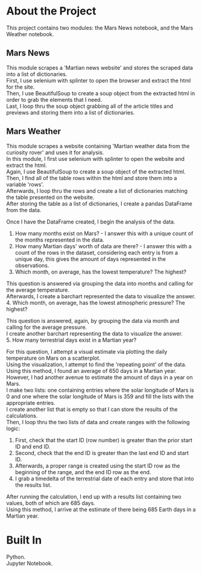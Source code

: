 # About the Project
This project contains two modules: the Mars News notebook, and the Mars Weather notebook.  

## Mars News

This module scrapes a 'Martian news website' and stores the scraped data into a list of dictionaries.  
First, I use selenium with splinter to open the browser and extract the html for the site.  
Then, I use BeautifulSoup to create a soup object from the extracted html in order to grab the elements that I need.  
Last, I loop thru the soup object grabbing all of the article titles and previews and storing them into a list of dictionaries.  

## Mars Weather

This module scrapes a website containing 'Martian weather data from the curiosity rover' and uses it for analysis.  
In this module, I first use selenium with splinter to open the website and extract the html.  
Again, I use BeautifulSoup to create a soup object of the extracted html.  
Then, I find all of the table rows within the html and store them into a variable 'rows'.  
Afterwards, I loop thru the rows and create a list of dictionaries matching the table presented on the website.  
After storing the table as a list of dictionaries, I create a pandas DataFrame from the data.  

Once I have the DataFrame created, I begin the analysis of the data.  
1. How many months exist on Mars? - I answer this with a unique count of the months represented in the data.  
2. How many Martian days' worth of data are there? - I answer this with a count of the rows in the dataset, considering each entry is from a unique day, this gives the amount of days represented in the observations.  
3. Which month, on average, has the lowest temperature? The highest?  

This question is answered via grouping the data into months and calling for the average temperature.  
Afterwards, I create a barchart represented the data to visualize the answer.  
4. Which month, on average, has the lowest atmospheric pressure? The highest?  

This question is answered, again, by grouping the data via month and calling for the average pressure.  
I create another barchart representing the data to visualize the answer.  
5. How many terrestrial days exist in a Martian year?  

For this question, I attempt a visual estimate via plotting the daily temperature on Mars on a scatterplot.  
Using the visualization, I attempt to find the 'repeating point' of the data.
Using this method, I found an average of 650 days in a Martian year.  
However, I had another avenue to estimate the amount of days in a year on Mars.  
I make two lists: one containing entries where the solar longitude of Mars is 0 and one where the solar longitude of Mars is 359 and fill the lists with the appropriate entries.  
I create another list that is empty so that I can store the results of the calculations.  
Then, I loop thru the two lists of data and create ranges with the following logic:   
1. First, check that the start ID (row number) is greater than the prior start ID and end ID.  
2. Second, check that the end ID is greater than the last end ID and start ID.  
3. Afterwards, a proper range is created using the start ID row as the beginning of the range, and the end ID row as the end.  
4. I grab a timedelta of the terrestrial date of each entry and store that into the results list.  

After running the calculation, I end up with a results list containing two values, both of which are 685 days.  
Using this method, I arrive at the estimate of there being 685 Earth days in a Martian year.  

# Built In  
Python.  
Jupyter Notebook.  
